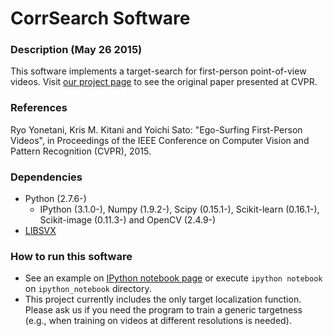 # CorrSearch Software

### Description (May 26 2015)
This software implements a target-search for first-person point-of-view videos. Visit [our project page](http://yonetaniryo.github.io/corrsearch/) to see the original paper presented at CVPR.


### References
Ryo Yonetani, Kris M. Kitani and Yoichi Sato: "Ego-Surfing First-Person Videos", in Proceedings of the IEEE Conference on Computer Vision and Pattern Recognition (CVPR), 2015.

### Dependencies
- Python (2.7.6-)
   - IPython (3.1.0-), Numpy (1.9.2-), Scipy (0.15.1-), Scikit-learn (0.16.1-), Scikit-image (0.11.3-) and OpenCV (2.4.9-)
- [LIBSVX](http://www.cse.buffalo.edu/~jcorso/r/supervoxels/)

### How to run this software
- See an example on [IPython notebook page](https://github.com/yonetaniryo/corrsearch/blob/master/ipython_notebook/example.ipynb) or execute  ```ipython notebook``` on ```ipython_notebook``` directory.
- This project currently includes the only target localization function. Please ask us if you need the program to train a generic targetness (e.g., when training on videos at different resolutions is needed).
